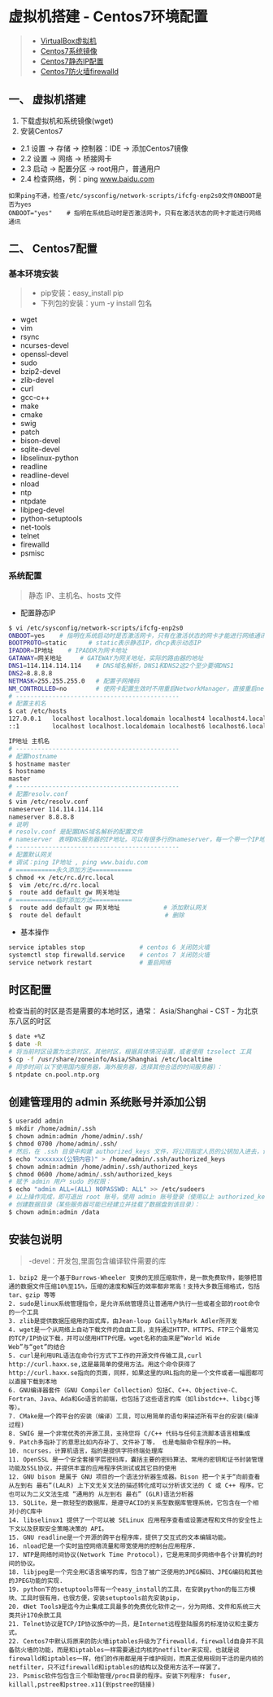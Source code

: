 # 虚拟机搭建 - Centos7环境配置

> * [VirtualBox虚拟机](https://www.virtualbox.org/wiki/Downloads)
> * [Centos7系统镜像](http://mirrors.btte.net/centos/7/isos/x86_64/)
> * [Centos7静态IP配置](http://blog.csdn.net/aman1111/article/details/48224585)
> * [Centos7防火墙firewalld](http://www.excelib.com/article/287/show/)

## 一、 虚拟机搭建

1. 下载虚拟机和系统镜像(wget)
2. 安装Centos7
- 2.1 设置 -> 存储 -> 控制器：IDE -> 添加Centos7镜像
- 2.2 设置 -> 网络 -> 桥接网卡
- 2.3 启动 -> 配置分区 -> root用户，普通用户
- 2.4 检查网络，例：ping www.baidu.com
```
如果ping不通，检查/etc/sysconfig/network-scripts/ifcfg-enp2s0文件ONBOOT是否为yes
ONBOOT="yes"    # 指明在系统启动时是否激活网卡，只有在激活状态的网卡才能进行网络通讯
```

## 二、 Centos7配置
### 基本环境安装

> * pip安装：easy_install pip
> * 下列包的安装：yum -y install 包名

- wget 
- vim 
- rsync 
- ncurses-devel 
- openssl-devel
- sudo 
- bzip2-devel 
- zlib-devel 
- curl 
- gcc-c++
- make 
- cmake 
- swig 
- patch 
- bison-devel
- sqlite-devel 
- libselinux-python 
- readline 
- readline-devel 
- nload
- ntp 
- ntpdate 
- libjpeg-devel 
- python-setuptools 
- net-tools
- telnet 
- firewalld
- psmisc

### 系统配置
> 静态 IP、主机名、hosts 文件

- 配置静态IP
```sh
$ vi /etc/sysconfig/network-scripts/ifcfg-enp2s0
ONBOOT=yes    # 指明在系统启动时是否激活网卡，只有在激活状态的网卡才能进行网络通讯
BOOTPROTO=static      # static表示静态IP，dhcp表示动态IP
IPADDR=IP地址    # IPADDR为网卡地址
GATAWAY=网关地址     # GATEWAY为网关地址，实际的路由器的地址
DNS1=114.114.114.114    # DNS域名解析，DNS1和DNS2这2个至少要填DNS1
DNS2=8.8.8.8
NETMASK=255.255.255.0   # 配置子网掩码
NM_CONTROLLED=no        # 使网卡配置生效时不用重启NetworkManager，直接重启network即可
# ---------------------------------------------
# 配置主机名
$ cat /etc/hosts
127.0.0.1   localhost localhost.localdomain localhost4 localhost4.localdomain4
::1         localhost localhost.localdomain localhost6 localhost6.localdomain6

IP地址 主机名
# ---------------------------------------------
# 配置hostname
$ hostname master
$ hostname
master
# ---------------------------------------------
# 配置resolv.conf 
$ vim /etc/resolv.conf
nameserver 114.114.114.114
nameserver 8.8.8.8
# 说明
# resolv.conf 是配置DNS域名解析的配置文件
# nameserver　表明DNS服务器的IP地址。可以有很多行的nameserver，每一个带一个IP地址。在查询时就按nameserver在本文件中的顺序进行
# ---------------------------------------------
# 配置默认网关
# 调试：ping IP地址 , ping www.baidu.com
# ===========永久添加方法===========
$ chmod +x /etc/rc.d/rc.local
$  vim /etc/rc.d/rc.local
$  route add default gw 网关地址
# ===========临时添加方法===========
$  route add default gw 网关地址            # 添加默认网关
$  route del default                       # 删除
```

- 基本操作
```sh
service iptables stop               # centos 6 关闭防火墙
systemctl stop firewalld.service    # centos 7 关闭防火墙
service network restart             # 重启网络
```

## 时区配置
检查当前的时区是否是需要的本地时区，通常： Asia/Shanghai - CST - 为北京东八区的时区
```sh
$ date +%Z
$ date -R
# 将当前时区设置为北京时区，其他时区，根据具体情况设置，或者使用 tzselect 工具
$ cp -f /usr/share/zoneinfo/Asia/Shanghai /etc/localtime
# 同步时间(以下使用国内服务器，海外服务器，选择其他合适的时间服务器)：
$ ntpdate cn.pool.ntp.org
```

## 创建管理用的 admin 系统账号并添加公钥
```sh
$ useradd admin
$ mkdir /home/admin/.ssh
$ chown admin:admin /home/admin/.ssh/
$ chmod 0700 /home/admin/.ssh/
# 然后，在 .ssh 目录中构建 authorized_keys 文件，将公司指定人员的公钥加入进去，设置好 authorized_keys 文件的所有者和属性，操作如下：
$ echo "xxxxxxx(公钥内容)" > /home/admin/.ssh/authorized_keys
$ chown admin:admin /home/admin/.ssh/authorized_keys
$ chmod 0600 /home/admin/.ssh/authorized_keys
# 赋予 admin 用户 sudo 的权限：
$ echo "admin ALL=(ALL) NOPASSWD: ALL" >> /etc/sudoers
# 以上操作完成，即可退出 root 账号，使用 admin 账号登录（使用以上 authorized_keys 中的公钥所对应的私钥进行验证），继续后续的操作。
# 创建数据目录（某些服务器可能已经建立并挂载了数据盘到该目录）：
$ chown admin:admin /data
```


## 安装包说明

> -devel：开发包,里面包含编译软件需要的库

```
1. bzip2 是一个基于Burrows-Wheeler 变换的无损压缩软件，是一款免费软件，能够把普通的数据文件压缩10%至15%，压缩的速度和解压的效率都非常高！支持大多数压缩格式，包括tar、gzip 等等
2. sudo是linux系统管理指令，是允许系统管理员让普通用户执行一些或者全部的root命令的一个工具
3. zlib是提供数据压缩用的函式库，由Jean-loup Gailly与Mark Adler所开发
4. wget是一个从网络上自动下载文件的自由工具，支持通过HTTP、HTTPS、FTP三个最常见的TCP/IP协议下载，并可以使用HTTP代理。wget名称的由来是“World Wide Web”与“get”的结合
5. curl是利用URL语法在命令行方式下工作的开源文件传输工具,curl http://curl.haxx.se,这是最简单的使用方法。用这个命令获得了http://curl.haxx.se指向的页面，同样，如果这里的URL指向的是一个文件或者一幅图都可以直接下载到本地
6. GNU编译器套件（GNU Compiler Collection）包括C、C++、Objective-C、Fortran、Java、Ada和Go语言的前端，也包括了这些语言的库（如libstdc++、libgcj等等）。
7. CMake是一个跨平台的安装（编译）工具，可以用简单的语句来描述所有平台的安装(编译过程)
8. SWIG 是一个非常优秀的开源工具，支持您将 C/C++ 代码与任何主流脚本语言相集成
9. Patch多指补丁的意思比如内存补丁、文件补丁等， 也是电脑命令程序的一种。
10. ncurses，计算机语言，指的是提供字符终端处理库
11. OpenSSL 是一个安全套接字层密码库，囊括主要的密码算法、常用的密钥和证书封装管理功能及SSL协议，并提供丰富的应用程序供测试或其它目的使用
12. GNU bison 是属于 GNU 项目的一个语法分析器生成器。Bison 把一个关于“向前查看 从左到右 最右”(LALR) 上下文无关文法的描述转化成可以分析该文法的 C 或 C++ 程序。它也可以为二义文法生成 “通用的 从左到右 最右” (GLR)语法分析器
13. SQLite，是一款轻型的数据库，是遵守ACID的关系型数据库管理系统，它包含在一个相对小的C库中
14. libselinux1 提供了一个可以被 SELinux 应用程序查看或设置进程和文件的安全性上下文以及获取安全策略决策的 API。
15. GNU readline是一个开源的跨平台程序库，提供了交互式的文本编辑功能。
16. nload它是一个实时监控网络流量和带宽使用的控制台应用程序.
17. NTP是网络时间协议(Network Time Protocol)，它是用来同步网络中各个计算机的时间的协议。
18. libjpeg是一个完全用C语言编写的库，包含了被广泛使用的JPEG解码、JPEG编码和其他的JPEG功能的实现.
19. python下的setuptools带有一个easy_install的工具，在安装python的每三方模块、工具时很有用，也很方便，安装setuptools前先安装pip，
20. 《Net Tools》是迄今为止集成工具最多的免费优化软件之一，分为网络、文件和系统三大类共计170余款工具
21. Telnet协议是TCP/IP协议族中的一员，是Internet远程登陆服务的标准协议和主要方式。
22. Centos7中默认将原来的防火墙iptables升级为了firewalld，firewalld自身并不具备防火墙的功能，而是和iptables一样需要通过内核的netfilter来实现，也就是说firewalld和iptables一样，他们的作用都是用于维护规则，而真正使用规则干活的是内核的netfilter，只不过firewalld和iptables的结构以及使用方法不一样罢了。
23. Psmisc软件包包含三个帮助管理/proc目录的程序。安装下列程序: fuser, killall,pstree和pstree.x11(到pstree的链接)
```
